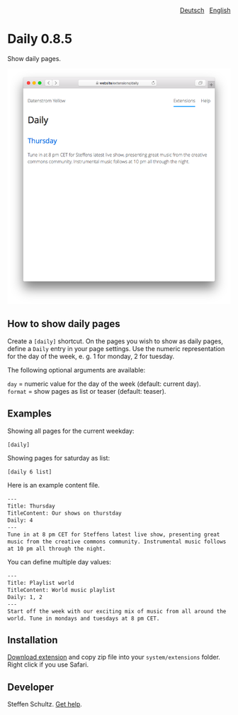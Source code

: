 <p align="right"><a href="README-de.md">Deutsch</a> &nbsp; <a href="README.md">English</a></p>

# Daily 0.8.5

Show daily pages.

<p align="center"><img src="daily-screenshot.png?raw=true" alt="Screenshot"></p>

## How to show daily pages

Create a `[daily]` shortcut. On the pages you wish to show as daily pages, define a `Daily` entry in your page settings. Use the numeric representation for the day of the week, e. g. 1 for monday, 2 for tuesday. 

The following optional arguments are available: 

`day` = numeric value for the day of the week (default: current day).  
`format` = show pages as list or teaser (default: teaser).

## Examples

Showing all pages for the current weekday: 

    [daily]

Showing pages for saturday as list: 

    [daily 6 list]

Here is an example content file. 

````
---
Title: Thursday
TitleContent: Our shows on thurstday
Daily: 4
---
Tune in at 8 pm CET for Steffens latest live show, presenting great music from the creative commons community. Instrumental music follows at 10 pm all through the night. 
````

You can define multiple day values: 

````
---
Title: Playlist world
TitleContent: World music playlist
Daily: 1, 2
---
Start off the week with our exciting mix of music from all around the world. Tune in mondays and tuesdays at 8 pm CET. 
````

## Installation

[Download extension](https://github.com/datenstrom/yellow-extensions/raw/master/downloads/daily.zip) and copy zip file into your `system/extensions` folder. Right click if you use Safari.

## Developer

Steffen Schultz. [Get help](https://github.com/schulle4u/yellow-extensions-schulle4u/issues).
